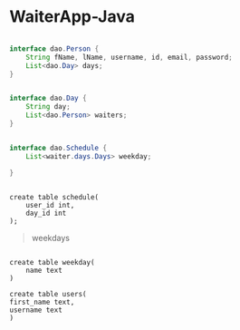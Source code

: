 # WaiterApp-Java



```java

interface dao.Person {
    String fName, lName, username, id, email, password;
    List<dao.Day> days;
}


interface dao.Day {
    String day;
    List<dao.Person> waiters;
}


interface dao.Schedule {
    List<waiter.days.Days> weekday;

}


```


```roomsql

create table schedule(
    user_id int,
    day_id int
);
```

> weekdays


```roomsql

create table weekday(
    name text
)

```

```roomsql
create table users(
first_name text,
username text
)
```
